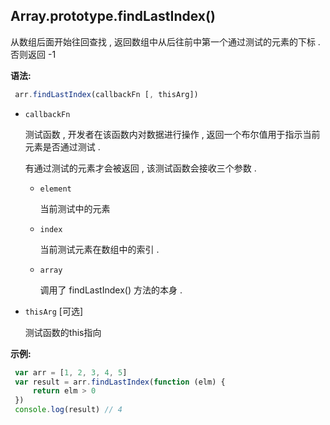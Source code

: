 ## Array.prototype.findLastIndex()

从数组后面开始往回查找 , 返回数组中从后往前中第一个通过测试的元素的下标 . 否则返回 -1



**语法:**

```js
 arr.findLastIndex(callbackFn [, thisArg])
```



- `callbackFn`

  测试函数 , 开发者在该函数内对数据进行操作 , 返回一个布尔值用于指示当前元素是否通过测试 .

  有通过测试的元素才会被返回 , 该测试函数会接收三个参数 . 

  - `element`

    当前测试中的元素

  - `index`

    当前测试元素在数组中的索引 .

  - `array`

    调用了 findLastIndex() 方法的本身 .

- `thisArg` [可选]

  测试函数的this指向



**示例:**

```js
 var arr = [1, 2, 3, 4, 5]
 var result = arr.findLastIndex(function (elm) {
     return elm > 0
 })
 console.log(result) // 4
```